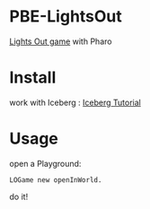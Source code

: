# PBE-LightsOut
[Lights Out game](https://ci.inria.fr/pharo-contribution/job/UpdatedPharoByExample/lastSuccessfulBuild/artifact/book-result/FirstApplication/FirstApplication.html) with Pharo

# Install
work with Iceberg : [Iceberg Tutorial](https://github.com/pharo-vcs/iceberg/wiki/Tutorial)

# Usage
open a Playground:

```smalltalk
LOGame new openInWorld. 
```

do it!
